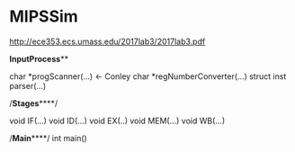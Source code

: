 # MIPSSim
http://ece353.ecs.umass.edu/2017lab3/2017lab3.pdf

**********************InputProcess************************

char *progScanner(...)              <- Conley 
char *regNumberConverter(...)
struct inst parser(...)


/********************Stages************************/


void IF(...)
void ID(...)
void EX(..)
void MEM(...)
void WB(...)

/********************Main************************/
int main()
